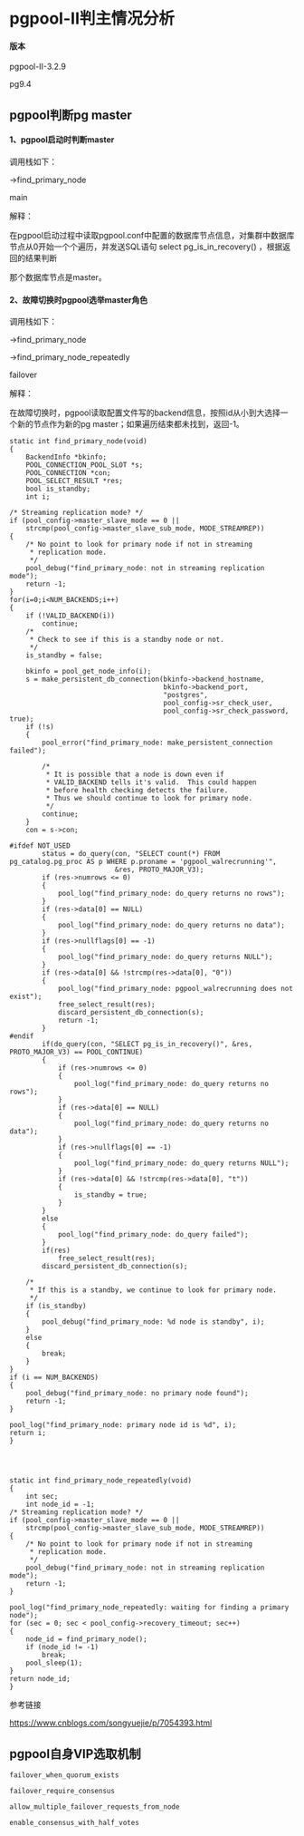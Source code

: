 

# pgpool-II判主情况分析

#### 版本

pgpool-II-3.2.9

pg9.4

## pgpool判断pg master

#### 1、pgpool启动时判断master



调用栈如下：

   ->find_primary_node

  main

解释：

在pgpool启动过程中读取pgpool.conf中配置的数据库节点信息，对集群中数据库节点从0开始一个个遍历，并发送SQL语句 select pg_is_in_recovery() ，根据返回的结果判断

那个数据库节点是master。

#### 2、故障切换时pgpool选举master角色



调用栈如下：

   ->find_primary_node

->find_primary_node_repeatedly

failover



解释：

在故障切换时，pgpool读取配置文件写的backend信息，按照id从小到大选择一个新的节点作为新的pg master；如果遍历结束都未找到，返回-1。

```
static int find_primary_node(void)
{
	BackendInfo *bkinfo;
	POOL_CONNECTION_POOL_SLOT *s;
	POOL_CONNECTION *con; 
	POOL_SELECT_RESULT *res;
	bool is_standby;
	int i;
```

	/* Streaming replication mode? */
	if (pool_config->master_slave_mode == 0 ||
		strcmp(pool_config->master_slave_sub_mode, MODE_STREAMREP))
	{
		/* No point to look for primary node if not in streaming
		 * replication mode.
		 */
		pool_debug("find_primary_node: not in streaming replication mode");
		return -1;
	}
	for(i=0;i<NUM_BACKENDS;i++)
	{
		if (!VALID_BACKEND(i))
			continue;
		/*
		 * Check to see if this is a standby node or not.
		 */
		is_standby = false;
	
		bkinfo = pool_get_node_info(i);
		s = make_persistent_db_connection(bkinfo->backend_hostname, 
										  bkinfo->backend_port,
										  "postgres",
										  pool_config->sr_check_user,
										  pool_config->sr_check_password, true);
		if (!s)
		{
			pool_error("find_primary_node: make_persistent_connection failed");
	
			/*
			 * It is possible that a node is down even if
			 * VALID_BACKEND tells it's valid.  This could happen
			 * before health checking detects the failure.
			 * Thus we should continue to look for primary node.
			 */
			continue;
		}
		con = s->con;
```
#ifdef NOT_USED
		status = do_query(con, "SELECT count(*) FROM pg_catalog.pg_proc AS p WHERE p.proname = 'pgpool_walrecrunning'",
						  &res, PROTO_MAJOR_V3);
		if (res->numrows <= 0)
		{
			pool_log("find_primary_node: do_query returns no rows");
		}
		if (res->data[0] == NULL)
		{
			pool_log("find_primary_node: do_query returns no data");
		}
		if (res->nullflags[0] == -1)
		{
			pool_log("find_primary_node: do_query returns NULL");
		}
		if (res->data[0] && !strcmp(res->data[0], "0"))
		{
			pool_log("find_primary_node: pgpool_walrecrunning does not exist");
			free_select_result(res);
			discard_persistent_db_connection(s);
			return -1;
		}
#endif
		if(do_query(con, "SELECT pg_is_in_recovery()", &res, PROTO_MAJOR_V3) == POOL_CONTINUE)
		{
			if (res->numrows <= 0)
			{
				pool_log("find_primary_node: do_query returns no rows");
			}
			if (res->data[0] == NULL)
			{
				pool_log("find_primary_node: do_query returns no data");
			}
			if (res->nullflags[0] == -1)
			{
				pool_log("find_primary_node: do_query returns NULL");
			}
			if (res->data[0] && !strcmp(res->data[0], "t"))
			{
				is_standby = true;
			}
		}
		else
		{
			pool_log("find_primary_node: do_query failed");
		}
		if(res)
			free_select_result(res);
		discard_persistent_db_connection(s);
```

		/*
		 * If this is a standby, we continue to look for primary node.
		 */
		if (is_standby)
		{
			pool_debug("find_primary_node: %d node is standby", i);
		}
		else
		{
			break;
		}
	}
	if (i == NUM_BACKENDS)
	{
		pool_debug("find_primary_node: no primary node found");
		return -1;
	}
	
	pool_log("find_primary_node: primary node id is %d", i);
	return i;
	}




	static int find_primary_node_repeatedly(void)
	{
		int sec;
		int node_id = -1;
	/* Streaming replication mode? */
	if (pool_config->master_slave_mode == 0 ||
		strcmp(pool_config->master_slave_sub_mode, MODE_STREAMREP))
	{
		/* No point to look for primary node if not in streaming
		 * replication mode.
		 */
		pool_debug("find_primary_node: not in streaming replication mode");
		return -1;
	}
	
	pool_log("find_primary_node_repeatedly: waiting for finding a primary node");
	for (sec = 0; sec < pool_config->recovery_timeout; sec++)
	{
		node_id = find_primary_node();
		if (node_id != -1)
			break;
		pool_sleep(1);
	}
	return node_id;
	}


参考链接

 https://www.cnblogs.com/songyuejie/p/7054393.html 

## pgpool自身VIP选取机制









 `failover_when_quorum_exists`  

 `failover_require_consensus`  

 `allow_multiple_failover_requests_from_node`  

 `enable_consensus_with_half_votes`  

